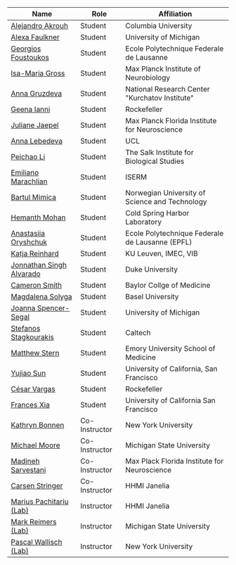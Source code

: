 Name | Role | Affiliation 
---| --- | ---| 
[Alejandro	Akrouh](mailto:aa3993@columbia.edu) | Student | Columbia University
[Alexa	Faulkner](mailto:alexfaul@umich.edu) | Student | 	University of Michigan
[Georgios	Foustoukos](mailto:georgios.foustoukos@epfl.ch) | Student | 	Ecole Polytechnique Federale de Lausanne
[Isa-Maria	Gross](mailto:isa-m.gross@web.de)	 | Student | Max Planck Institute of Neurobiology
[Anna	Gruzdeva](mailto:annadronova@mail.ru)	 | Student | National Research Center "Kurchatov Institute"
[Geena	Ianni](mailto:gianni@rockefeller.edu)	 | Student | Rockefeller 
[Juliane	Jaepel](mailto:juliane.jaepel@mpfi.org)	 | Student | Max Planck Florida Institute for Neuroscience
[Anna	Lebedeva](mailto:anna.lebedeva.17@ucl.ac.uk)	 | Student | UCL
[Peichao	Li](mailto:peli@salk.edu)	 | Student | The Salk Institute for Biological Studies
[Emiliano	Marachlian](mailto:marachli@ens.fr) | Student | 	ISERM 
[Bartul	Mimica](mailto:bartul.mimica@ntnu.no)	 | Student | Norwegian University of Science and Technology
[Hemanth	Mohan](mailto:mohan@cshl.edu)	 | Student | Cold Spring Harbor Laboratory
[Anastasiia	Oryshchuk](mailto:anastasiia.oryshchuk@epfl.ch)	 | Student | Ecole Polytechnique Federale de Lausanne (EPFL)
[Katja	Reinhard](mailto:katja.reinhard@nerf.be)	 | Student | KU Leuven, IMEC, VIB
[Jonnathan	Singh Alvarado](mailto:jonnathan.singh.alvarado@duke.edu) | Student | 	Duke University
[Cameron	Smith](mailto:cameron.smith@bcm.edu) | Student | 	Baylor Collge of Medicine
[Magdalena	Solyga](mailto:magdalena.solyga@unibas.ch)| Student | 	Basel University
[Joanna	Spencer-Segal](mailto:sjoanna@med.umich.edu)	 | Student | University of Michigan
[Stefanos	Stagkourakis](mailto:stefanos.stagkourakis@caltech.edu) | Student | 	Caltech
[Matthew	Stern](mailto:matthew.a.stern@emory.edu)	 | Student | Emory University School of Medicine
[Yujiao	Sun	](mailto:jsun@phy.ucsf.edu) | Student | University of California, San Francisco
[César	Vargas](mailto:cvargas@rockefeller.edu)	 | Student | Rockefeller 
[Frances	Xia	](mailto:frances.xia@ucsf.edu) | Student | University of California San Francisco
[Kathryn Bonnen](mailto:ktbonnen@gmail.com) | Co-Instructor | New York University
[Michael Moore](mailto:michael.moore123@gmail.com)| Co-Instructor | Michigan State University | 
[Madineh Sarvestani](mailto:msarvestani@gmail.com) | Co-Instructor | Max Plack Florida Institute for Neuroscience
[Carsen Stringer](mailto:carsen.stringer@gmail.com) | Co-Instructor | HHMI Janelia
[Marius Pachitariu](mailto:pachitarium@janelia.hhmi.org)  [ (Lab)](https://www.janelia.org/lab/pachitariu-lab) | Instructor | HHMI Janelia
[Mark Reimers](mailto:reimersm@msu.edu) [ (Lab)](https://msu.edu/~reimersm/) | Instructor | Michigan State University
[Pascal Wallisch](mailto:pascal.wallisch@nyu.edu) [ (Lab)](https://www.psych.nyu.edu/wallisch/)| Instructor | New York University
